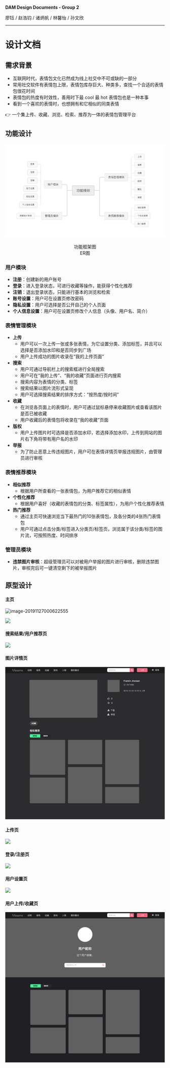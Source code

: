 **DAM Design Documents - Group 2**

廖钰 / 赵浩钧 / 诸炳帆 / 林馨怡 / 孙文欣

---

# 设计文档

## 需求背景

- 互联网时代，表情包文化已然成为线上社交中不可或缺的一部分
- 常用社交软件有表情包上限，表情包库存巨大、种类多，查找一个合适的表情包很花时间
- 表情包的热度有时效性，善用时下最 cool 最 hot 表情包也是一种本事
- 看到一个喜欢的表情时，也想拥有和它相似的同类表情

👉 一个集上传、收藏、浏览、检索、推荐为一体的表情包管理平台

## 功能设计

![](docs/%E5%8A%9F%E8%83%BD%E6%A8%A1%E5%9D%97.png)

<center>功能框架图</center>



<center>ER图</center>

### 用户模块

- **注册**：创建新的用户账号
- **登录**：进入登录状态，可进行收藏等操作，能获得个性化推荐
- **注销**：退出登录状态，只能进行基本的浏览和检索
- **账号设置**：用户可在设置页修改密码
- **隐私设置**：用户可选择是否公开自己的个人页面
- **个人信息设置**：用户可在设置页修改个人信息（头像、用户名、简介）

### 表情管理模块

- **上传**
  - 用户可以一次上传一张或多张表情，为它设置分类、添加标签，并且可以选择是否添加水印和是否同步到广场
  - 用户上传成功的图片收录在“我的上传页面”
- **搜索**
  - 用户可通过导航栏上的搜索框进行全局搜索
  - 用户可在“我的上传”、“我的收藏”页面进行页内搜索
  - 搜索内容为表情的分类、标签
  - 搜索结果以图片流形式呈现
  - 用户可选择搜索结果的排序方式：“按热度/按时间”
- **收藏**
  - 在浏览各页面上的表情时，用户可通过鼠标悬停来收藏图片或查看该图片是否已被收藏
  - 用户收藏后的表情包将收录在“我的收藏”页面
- **版权**
  - 用户上传图片时可选择是否添加水印，若选择添加水印，上传到网站的图片右下角将带有用户名的水印
- **举报**
  - 为了防止恶意上传违规图片，用户可在表情详情页举报违规图片，由管理员进行审核

### 表情推荐模块

- **相似推荐**
  - 根据用户所查看的一张表情包，为用户推荐它的相似表情
- **个性化推荐**
  - 根据用户喜好（收藏的表情包的分类、标签属性），为用户个性化推荐表情
- **热门推荐**
  - 通过主页可快速浏览当下最热门的10张表情包，及各分类的4张热门表情包
  - 用户可通过点击分类/标签进入分类页/标签页，浏览属于该分类/标签的图片流，可按照热度、时间排序

### 管理员模块

- **违禁图片审核**：超级管理员可以对被用户举报的图片进行审核，删除违禁图片，审核完后可一键清空剩下的被举报图片

## 原型设计

#### 主页

![image-20191127000622555](C:\Users\47017\AppData\Roaming\Typora\typora-user-images\image-20191127000622555.png)



![](C:/Users/47017/Desktop/design/Untitled-0ceefbf4-9865-478e-8691-26c662453bd4.png)

#### 搜索结果/用户推荐页

![](C:/Users/47017/Desktop/design/Untitled-adc3a2a6-4e6c-4b4a-9a81-7c5a71564889.png)

#### 图片详情页

![](docs/%E8%AF%A6%E6%83%85%E9%A1%B5.png)

#### 上传页

![](C:/Users/47017/Desktop/design/Untitled-6dac4333-0d09-47f2-b4f9-be5744f45878.png)

#### 登录/注册页

![](C:/Users/47017/Desktop/design/Untitled-0e7835f5-6d03-4c14-9044-7b1c4f16775d.png)

#### 用户设置页

![](C:/Users/47017/Desktop/design/Untitled-29a186c9-8326-4e8f-82b6-eb10eace6af1.png)

#### 用户上传/收藏页

![](docs/%E4%B8%AA%E4%BA%BA%E9%A1%B5.png)